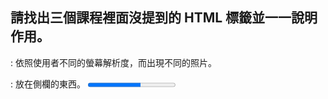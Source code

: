 ## 請找出三個課程裡面沒提到的 HTML 標籤並一一說明作用。
<picture></picture> : 依照使用者不同的螢幕解析度，而出現不同的照片。
<aside> : 放在側欄的東西。
<progress value="60" max="100"> : 顯示 60% 的進度條。

## 請問什麼是盒模型（box modal）
盒模型基本上是由四個東西組成分別是: Content、padding、border 與 Margin。
content: 也就是實際內容。
padding: 他會在元素裡面做空間。
Border: 元素的邊寬，與 Padding 一樣，會影響大小。
Margin: 他本身是白色，他不會影響元素本身，但他會影響其他元素。 

## 請問 display: inline, block 跟 inline-block 的差別是什麼？

inline: 元素基本上都是並排顯示，但不法設定寬高以及上下外距。
inline-block : 他也是並排顯示，但可以設定寬以及上下外距。
block : 基本上都可以調任何參數，會佔據整行。

## 請問 position: static, relative, absolute 跟 fixed 的差別是什麼？

static :　是按照瀏覽器預設的配置自動呈現在頁面。
relative : 與 static 相同，但他會依照原本的應該出現的位置來進行位置的調整。
fixed : 簡單來說就是與瀏覽器來做定位，無論瀏覽器如何捲動，他依然是在同個位置。
absolute: 就是依照所處的上層容器的相對位置來做位置調整。